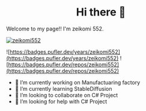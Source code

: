 # <center>Hi there 👋</center>

Welcome to my page!!
I'm zeikomi 552.

[![zeikomi552](https://github-readme-stats.vercel.app/api?username=zeikomi552)](https://github.com/zeikomi552/MovingWordPress)

![https://badges.pufler.dev/years/zeikomi552](https://badges.pufler.dev/years/zeikomi552)
![https://badges.pufler.dev/repos/zeikomi552](https://badges.pufler.dev/repos/zeikomi552)

- 🔭 I’m currently working on Manufactuaring factory
- 🌱 I’m currently learning StableDiffusion
- 👯 I’m looking to collaborate on C# Project
- 🤔 I’m looking for help with C# Project




<!--
**zeikomi552/zeikomi552** is a ✨ _special_ ✨ repository because its `README.md` (this file) appears on your GitHub profile.

Here are some ideas to get you started:

- 🔭 I’m currently working on Manufactuaring factory
- 🌱 I’m currently learning StableDiffusion
- 👯 I’m looking to collaborate on C# Project
- 🤔 I’m looking for help with C# Project
- 💬 Ask me about ...
- 📫 How to reach me: ...
- 😄 Pronouns: ...
- ⚡ Fun fact: ...
-->
